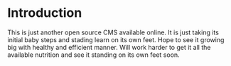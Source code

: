 # Introduction #

This is just another open source CMS available online.
It is just taking its initial baby steps and stading learn on its own feet.
Hope to see it growing big with healthy and efficient manner.
Will work harder to get it all the available nutrition and see it standing on its own feet soon.